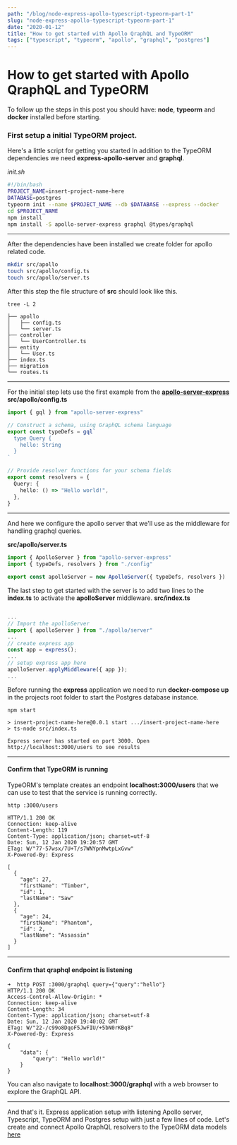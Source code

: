 ```yaml
---
path: "/blog/node-express-apollo-typescript-typeorm-part-1"
slug: "node-express-apollo-typescript-typeorm-part-1"
date: "2020-01-12"
title: "How to get started with Apollo QraphQL and TypeORM"
tags: ["typescript", "typeorm", "apollo", "graphql", "postgres"]
---
```


# How to get started with Apollo QraphQL and TypeORM

To follow up the steps in this post you should have: **node**, **typeorm** and **docker** installed before starting.

### First setup a initial TypeORM project.

Here's a little script for getting you started
In addition to the TypeORM dependencies we need **express-apollo-server** and **graphql**.

_init.sh_

```bash
#!/bin/bash
PROJECT_NAME=insert-project-name-here
DATABASE=postgres
typeorm init --name $PROJECT_NAME --db $DATABASE --express --docker
cd $PROJECT_NAME
npm install
npm install -S apollo-server-express graphql @types/graphql
```

---

After the dependencies have been installed we create folder
for apollo related code.

```bash
mkdir src/apollo
touch src/apollo/config.ts
touch src/apollo/server.ts
```

After this step the file structure of **src** should look like this.

```log
tree -L 2

├── apollo
│   ├── config.ts
│   └── server.ts
├── controller
│   └── UserController.ts
├── entity
│   └── User.ts
├── index.ts
├── migration
└── routes.ts
```

---

For the initial step lets use the first example from the [**apollo-server-express**](https://github.com/apollographql/apollo-server/tree/master/packages/apollo-server-express#express)
**src/apollo/config.ts**

```typescript
import { gql } from "apollo-server-express"

// Construct a schema, using GraphQL schema language
export const typeDefs = gql`
  type Query {
    hello: String
  }
`

// Provide resolver functions for your schema fields
export const resolvers = {
  Query: {
    hello: () => "Hello world!",
  },
}
```

---

And here we configure the apollo server that we'll use as the middleware for handling graphql queries.

**src/apollo/server.ts**

```typescript
import { ApolloServer } from "apollo-server-express"
import { typeDefs, resolvers } from "./config"

export const apolloServer = new ApolloServer({ typeDefs, resolvers })
```

The last step to get started with the server is to add two lines
to the **index.ts** to activate the **apolloServer** middleware.
**src/index.ts**

```typescript

...
// Import the apolloServer
import { apolloServer } from "./apollo/server"
...
// create express app
const app = express();
...
// setup express app here
apolloServer.applyMiddleware({ app });
...

```

Before running the **express** application we need to run
**docker-compose up** in the projects root folder to start
the Postgres database instance.

```log
npm start

> insert-project-name-here@0.0.1 start .../insert-project-name-here
> ts-node src/index.ts

Express server has started on port 3000. Open http://localhost:3000/users to see results

```

---

#### Confirm that TypeORM is running

TypeORM's template creates an endpoint **localhost:3000/users** that we can use to test that the service is running correctly.

```log
http :3000/users

HTTP/1.1 200 OK
Connection: keep-alive
Content-Length: 119
Content-Type: application/json; charset=utf-8
Date: Sun, 12 Jan 2020 19:20:57 GMT
ETag: W/"77-57wsx/7U+T/s7WNYpnMwtpLxGvw"
X-Powered-By: Express

[
  {
    "age": 27,
    "firstName": "Timber",
    "id": 1,
    "lastName": "Saw"
  },
  {
    "age": 24,
    "firstName": "Phantom",
    "id": 2,
    "lastName": "Assassin"
  }
]
```

---

#### Confirm that qraphql endpoint is listening

```log
➜  http POST :3000/graphql query={"query":"hello"}
HTTP/1.1 200 OK
Access-Control-Allow-Origin: *
Connection: keep-alive
Content-Length: 34
Content-Type: application/json; charset=utf-8
Date: Sun, 12 Jan 2020 19:40:02 GMT
ETag: W/"22-/c99o8DqoF5JwFIU/+5bN0rKBq8"
X-Powered-By: Express

{
    "data": {
        "query": "Hello world!"
    }
}

```

You can also navigate to **localhost:3000/graphql** with a web browser to explore the GraphQL API.

---

And that's it. Express application setup with listening Apollo server, Typescript, TypeORM and Postgres setup with just a few lines of code.
Let's create and connect Apollo QraphQL resolvers to the TypeORM data models [here](/blog/node-express-apollo-typescript-typeorm-part-2)
